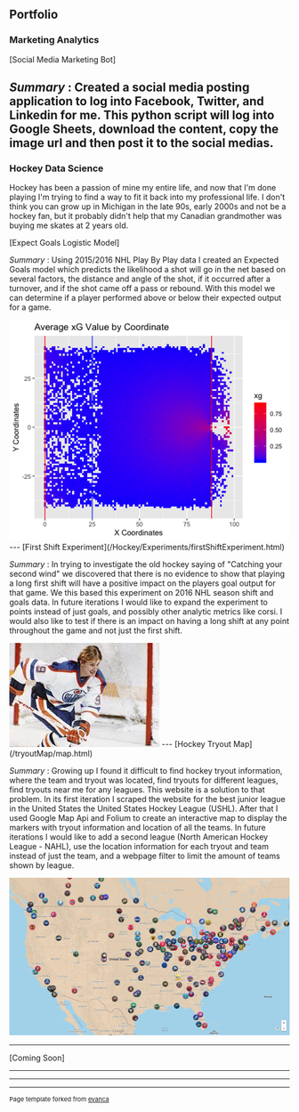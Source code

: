## Portfolio

### Marketing Analytics

[Social Media Marketing Bot]

_Summary_ :
Created a social media posting application to log into Facebook, Twitter, and Linkedin for me. This python script will log into Google Sheets, download the content, copy the image url and then post it to the social medias.
---

### Hockey Data Science

Hockey has been a passion of mine my entire life, and now that I'm done playing I'm trying to find a way to fit it back into my professional life. I don't think you can grow up in Michigan in the late 90s, early 2000s and not be a hockey fan, but it probably didn't help that my Canadian grandmother was buying me skates at 2 years old.

[Expect Goals Logistic Model]

_Summary_ :
Using 2015/2016 NHL Play By Play data I created an Expected Goals model which predicts the likelihood a shot will go in the net based on several factors, the distance and angle of the shot, if it occurred after a turnover, and if the shot came off a pass or rebound. With this model we can determine if a player performed above or below their expected output for a game. 

<img src="hockey/Average xG Value By Coordinate.png">
---
[First Shift Experiment](/Hockey/Experiments/firstShiftExperiment.html)

_Summary_ :
In trying to investigate the old hockey saying of "Catching your second wind" we discovered that there is no evidence to show that playing a long first shift will have a positive impact on the players goal output for that game. We this based this experiment on 2016 NHL season shift and goals data. In future iterations I would like to expand the experiment to points instead of just goals, and possibly other analytic metrics like corsi. I would also like to test if there is an impact on having a long shift at any point throughout the game and not just the first shift.

<img src="images/Wayne Gretzky.jpeg"/>
---
[Hockey Tryout Map](/tryoutMap/map.html)

_Summary_ :
Growing up I found it difficult to find hockey tryout information, where the team and tryout was located, find tryouts for different leagues, find tryouts near me for any leagues. This website is a solution to that problem. In its first iteration I scraped the website for the best junior league in the United States the United States Hockey League (USHL). After that I used Google Map Api and Folium to create an interactive map to display the markers with tryout information and location of all the teams. In future iterations I would like to add a second league (North American Hockey League - NAHL), use the location information for each tryout and team instead of just the team, and a webpage filter to limit the amount of teams shown by league.

<img src="images/hockeyTeamMap.png"/>

---
[Coming Soon]

---

---

---
<p style="font-size:11px">Page template forked from <a href="https://github.com/evanca/quick-portfolio">evanca</a></p>
<!-- Remove above link if you don't want to attibute -->